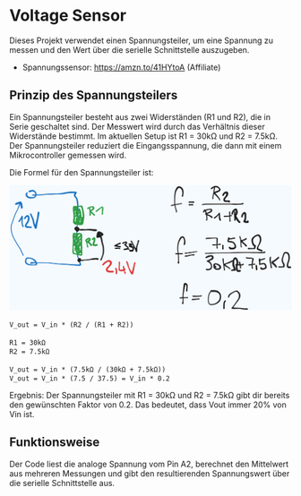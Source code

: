 # Voltage Sensor

Dieses Projekt verwendet einen Spannungsteiler, um eine Spannung zu messen und den Wert über die serielle Schnittstelle auszugeben.
- Spannungssensor: https://amzn.to/41HYtoA (Affiliate)


## Prinzip des Spannungsteilers
Ein Spannungsteiler besteht aus zwei Widerständen (R1 und R2), die in Serie geschaltet sind. Der Messwert wird durch das Verhältnis dieser Widerstände bestimmt. Im aktuellen Setup ist R1 = 30kΩ und R2 = 7.5kΩ. Der Spannungsteiler reduziert die Eingangsspannung, die dann mit einem Mikrocontroller gemessen wird.


Die Formel für den Spannungsteiler ist:

![Spannungsteiler](./voltagesensor.png)

```
V_out = V_in * (R2 / (R1 + R2))

R1 = 30kΩ
R2 = 7.5kΩ

V_out = V_in * (7.5kΩ / (30kΩ + 7.5kΩ))
V_out = V_in * (7.5 / 37.5) = V_in * 0.2
```

Ergebnis:
Der Spannungsteiler mit R1 = 30kΩ und R2 = 7.5kΩ gibt dir bereits den gewünschten Faktor von 0.2. 
Das bedeutet, dass Vout immer 20% von Vin ist.

## Funktionsweise
Der Code liest die analoge Spannung vom Pin A2, berechnet den Mittelwert aus mehreren Messungen und gibt den resultierenden Spannungswert über die serielle Schnittstelle aus.
